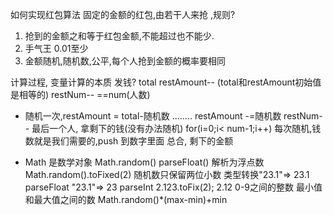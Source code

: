 如何实现红包算法
固定的金额的红包,由若干人来抢 ,规则?

1. 抢到的金额之和等于红包金额,不能超过也不能少.
2. 手气王 0.01至少
3. 金额随机,随机数,公平,每个人抢到金额的概率要相同

计算过程, 变量计算的本质
发钱? total restAmount-- (total和restAmount初始值是相等的)  restNum-- ==num(人数)
- 随机一次,restAmount = total-随机数
........ restAmount -=随机数
restNum--
最后一个人, 拿剩下的钱(没有办法随机)  for(i=0;i< num-1;i++)
每次随机,钱数就是我们需要的,push 到数字里面
总合,  剩下的金额 

- Math 是数学对象
Math.random()
parseFloat() 解析为浮点数
Math.random().toFixed(2) 随机数只保留两位小数
类型转换"23.1"=> 23.1 parseFloat
       "23.1"=> 23 parseInt 
       2.123.toFix(2);   2.12
0-9之间的整数
最小值和最大值之间的数
Math.random()*(max-min)+min